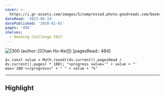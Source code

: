 ```yaml
---
cover: >-
  https://i.gr-assets.com/images/S/compressed.photo.goodreads.com/books/1664171452l/62790595._SX318_.jpg
dateRead: '2023-06-14'
datePublished: '2020-01-01'
pages: '484'
shelves:
  - Reading Challenge 2023
---
```

![|300](https://i.gr-assets.com/images/S/compressed.photo.goodreads.com/books/1664171452l/62790595._SX318_.jpg)
(author::[[Chan Ho-Kei]])
[pagesRead:: 484]

`$= const value = Math.round((dv.current().pagesRead / dv.current().pages) * 100); "<progress value='" + value + "' max='100'></progress>" + " " + value + "%"`

---
## Highlight
